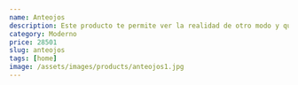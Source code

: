 ```yaml
---
name: Anteojos
description: Este producto te permite ver la realidad de otro modo y que te vean como nunca antes.
category: Moderno
price: 28501
slug: anteojos
tags: [home]
image: /assets/images/products/anteojos1.jpg
---
```

